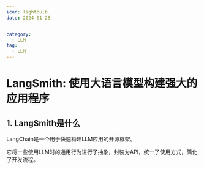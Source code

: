 ```yaml
---
icon: lightbulb
date: 2024-01-28


category:
  - LLM
tag:
  - LLM
---
```

# LangSmith: 使用大语言模型构建强大的应用程序

<!-- more -->

## 1. LangSmith是什么
LangChain是一个用于快速构建LLM应用的开源框架。

它将一些使用LLM时的通用行为进行了抽象，封装为API，统一了使用方式，简化了开发流程。

